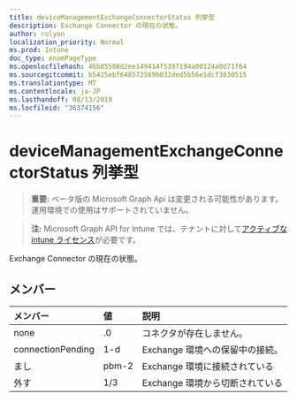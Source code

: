 ```yaml
---
title: deviceManagementExchangeConnectorStatus 列挙型
description: Exchange Connector の現在の状態。
author: rolyon
localization_priority: Normal
ms.prod: Intune
doc_type: enumPageType
ms.openlocfilehash: 46b85508d2ee149414f5397194a00124a0d71f64
ms.sourcegitcommit: b5425ebf648572569b032ded5b56e1dcf3830515
ms.translationtype: MT
ms.contentlocale: ja-JP
ms.lasthandoff: 08/13/2019
ms.locfileid: "36374156"
---
```

# <a name="devicemanagementexchangeconnectorstatus-enum-type"></a>deviceManagementExchangeConnectorStatus 列挙型

> **重要:** ベータ版の Microsoft Graph Api は変更される可能性があります。運用環境での使用はサポートされていません。

> **注:** Microsoft Graph API for Intune では、テナントに対して[アクティブな intune ライセンス](https://go.microsoft.com/fwlink/?linkid=839381)が必要です。

Exchange Connector の現在の状態。

## <a name="members"></a>メンバー
|メンバー|値|説明|
|:---|:---|:---|
|none|.0|コネクタが存在しません。|
|connectionPending|1-d|Exchange 環境への保留中の接続。|
|まし|pbm-2|Exchange 環境に接続されている|
|外す|1/3|Exchange 環境から切断されている|



